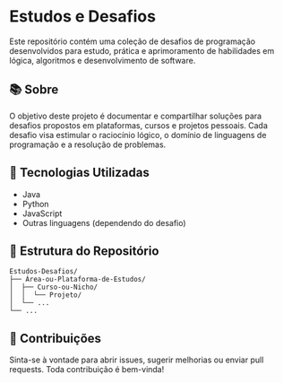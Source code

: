 # Estudos e Desafios

Este repositório contém uma coleção de desafios de programação desenvolvidos para estudo, prática e aprimoramento de habilidades em lógica, algoritmos e desenvolvimento de software.

## 📚 Sobre

O objetivo deste projeto é documentar e compartilhar soluções para desafios propostos em plataformas, cursos e projetos pessoais. Cada desafio visa estimular o raciocínio lógico, o domínio de linguagens de programação e a resolução de problemas.

## 🚀 Tecnologias Utilizadas

- Java
- Python
- JavaScript
- Outras linguagens (dependendo do desafio)

## 📂 Estrutura do Repositório

```plaintext
Estudos-Desafios/
├── Área-ou-Plataforma-de-Estudos/
│  ├── Curso-ou-Nicho/
│  │  └── Projeto/
│  └── ...
└── ...
```

## 🤝 Contribuições
Sinta-se à vontade para abrir issues, sugerir melhorias ou enviar pull requests. Toda contribuição é bem-vinda!